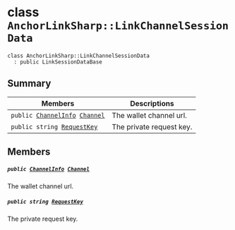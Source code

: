 # class `AnchorLinkSharp::LinkChannelSessionData` 

```
class AnchorLinkSharp::LinkChannelSessionData
  : public LinkSessionDataBase
```

## Summary

 Members                                | Descriptions                                
----------------------------------------|---------------------------------------------
`public `[`ChannelInfo`](.github/workflows/documentation/md/AnchorLinkSharp--ChannelInfo.md#class_anchor_link_sharp_1_1_channel_info)` `[`Channel`](#class_anchor_link_sharp_1_1_link_channel_session_data_1a89d889e1fd9ed81c78bc86b50ff9b20c) | The wallet channel url.
`public string `[`RequestKey`](#class_anchor_link_sharp_1_1_link_channel_session_data_1a9abce1299a3e8cb46f79ff2caba91d59) | The private request key.

## Members

##### `public `[`ChannelInfo`](.github/workflows/documentation/md/AnchorLinkSharp--ChannelInfo.md#class_anchor_link_sharp_1_1_channel_info)` `[`Channel`](#class_anchor_link_sharp_1_1_link_channel_session_data_1a89d889e1fd9ed81c78bc86b50ff9b20c) 

The wallet channel url.

##### `public string `[`RequestKey`](#class_anchor_link_sharp_1_1_link_channel_session_data_1a9abce1299a3e8cb46f79ff2caba91d59) 

The private request key.

